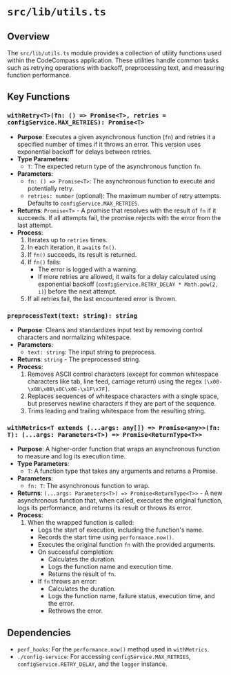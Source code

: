 # `src/lib/utils.ts`

## Overview

The `src/lib/utils.ts` module provides a collection of utility functions used within the CodeCompass application. These utilities handle common tasks such as retrying operations with backoff, preprocessing text, and measuring function performance.

## Key Functions

### `withRetry<T>(fn: () => Promise<T>, retries = configService.MAX_RETRIES): Promise<T>`

-   **Purpose**: Executes a given asynchronous function (`fn`) and retries it a specified number of times if it throws an error. This version uses exponential backoff for delays between retries.
-   **Type Parameters**:
    -   `T`: The expected return type of the asynchronous function `fn`.
-   **Parameters**:
    -   `fn: () => Promise<T>`: The asynchronous function to execute and potentially retry.
    -   `retries: number` (optional): The maximum number of retry attempts. Defaults to `configService.MAX_RETRIES`.
-   **Returns**: `Promise<T>` - A promise that resolves with the result of `fn` if it succeeds. If all attempts fail, the promise rejects with the error from the last attempt.
-   **Process**:
    1.  Iterates up to `retries` times.
    2.  In each iteration, it `await`s `fn()`.
    3.  If `fn()` succeeds, its result is returned.
    4.  If `fn()` fails:
        -   The error is logged with a warning.
        -   If more retries are allowed, it waits for a delay calculated using exponential backoff (`configService.RETRY_DELAY * Math.pow(2, i)`) before the next attempt.
    5.  If all retries fail, the last encountered error is thrown.

### `preprocessText(text: string): string`

-   **Purpose**: Cleans and standardizes input text by removing control characters and normalizing whitespace.
-   **Parameters**:
    -   `text: string`: The input string to preprocess.
-   **Returns**: `string` - The preprocessed string.
-   **Process**:
    1.  Removes ASCII control characters (except for common whitespace characters like tab, line feed, carriage return) using the regex `[\x00-\x08\x0B\x0C\x0E-\x1F\x7F]`.
    2.  Replaces sequences of whitespace characters with a single space, but preserves newline characters if they are part of the sequence.
    3.  Trims leading and trailing whitespace from the resulting string.

### `withMetrics<T extends (...args: any[]) => Promise<any>>(fn: T): (...args: Parameters<T>) => Promise<ReturnType<T>>`

-   **Purpose**: A higher-order function that wraps an asynchronous function to measure and log its execution time.
-   **Type Parameters**:
    -   `T`: A function type that takes any arguments and returns a Promise.
-   **Parameters**:
    -   `fn: T`: The asynchronous function to wrap.
-   **Returns**: `(...args: Parameters<T>) => Promise<ReturnType<T>>` - A new asynchronous function that, when called, executes the original function, logs its performance, and returns its result or throws its error.
-   **Process**:
    1.  When the wrapped function is called:
        -   Logs the start of execution, including the function's name.
        -   Records the start time using `performance.now()`.
        -   Executes the original function `fn` with the provided arguments.
        -   On successful completion:
            -   Calculates the duration.
            -   Logs the function name and execution time.
            -   Returns the result of `fn`.
        -   If `fn` throws an error:
            -   Calculates the duration.
            -   Logs the function name, failure status, execution time, and the error.
            -   Rethrows the error.

## Dependencies

-   `perf_hooks`: For the `performance.now()` method used in `withMetrics`.
-   `./config-service`: For accessing `configService.MAX_RETRIES`, `configService.RETRY_DELAY`, and the `logger` instance.
